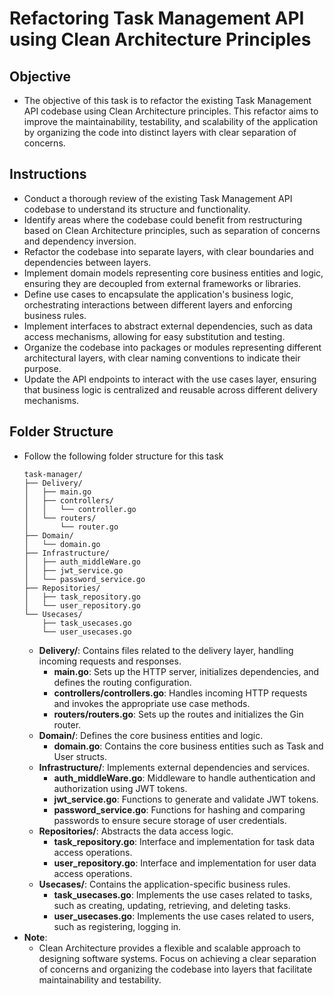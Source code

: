 # Refactoring Task Management API using Clean Architecture Principles
## Objective
  - The objective of this task is to refactor the existing Task Management API codebase using Clean Architecture principles. This refactor aims to improve the maintainability, testability, and scalability of the application by organizing the code into distinct layers with clear separation of concerns.

## Instructions
  - Conduct a thorough review of the existing Task Management API codebase to understand its structure and functionality.
  - Identify areas where the codebase could benefit from restructuring based on Clean Architecture principles, such as separation of concerns and dependency inversion.
  - Refactor the codebase into separate layers, with clear boundaries and dependencies between layers.
  - Implement domain models representing core business entities and logic, ensuring they are decoupled from external frameworks or libraries.
  - Define use cases to encapsulate the application's business logic, orchestrating interactions between different layers and enforcing business rules.
  - Implement interfaces to abstract external dependencies, such as data access mechanisms, allowing for easy substitution and testing.
  - Organize the codebase into packages or modules representing different architectural layers, with clear naming conventions to indicate their purpose.
  - Update the API endpoints to interact with the use cases layer, ensuring that business logic is centralized and reusable across different delivery mechanisms.

## Folder Structure
  - Follow the following folder structure for this task
    ```
    task-manager/
    ├── Delivery/
    │   ├── main.go
    │   ├── controllers/
    │   │   └── controller.go
    │   └── routers/
    │       └── router.go
    ├── Domain/
    │   └── domain.go
    ├── Infrastructure/
    │   ├── auth_middleWare.go
    │   ├── jwt_service.go
    │   └── password_service.go
    ├── Repositories/
    │   ├── task_repository.go
    │   └── user_repository.go
    └── Usecases/
        ├── task_usecases.go
        └── user_usecases.go
    ```
    - **Delivery/**: Contains files related to the delivery layer, handling incoming requests and responses.
      - **main.go**: Sets up the HTTP server, initializes dependencies, and defines the routing configuration.
      - **controllers/controllers.go**: Handles incoming HTTP requests and invokes the appropriate use case methods.
      - **routers/routers.go**: Sets up the routes and initializes the Gin router.
    - **Domain/**: Defines the core business entities and logic.
      - **domain.go**: Contains the core business entities such as Task and User structs. 
    - **Infrastructure/**: Implements external dependencies and services.
      - **auth_middleWare.go**: Middleware to handle authentication and authorization using JWT tokens.
      - **jwt_service.go**: Functions to generate and validate JWT tokens.
      - **password_service.go**: Functions for hashing and comparing passwords to ensure secure storage of user credentials.
    - **Repositories/**: Abstracts the data access logic.
      - **task_repository.go**: Interface and implementation for task data access operations.
      - **user_repository.go**: Interface and implementation for user data access operations.
    - **Usecases/**: Contains the application-specific business rules.
      - **task_usecases.go**: Implements the use cases related to tasks, such as creating, updating, retrieving, and deleting tasks.
      - **user_usecases.go**: Implements the use cases related to users, such as registering, logging in.
  - **Note**:
    - Clean Architecture provides a flexible and scalable approach to designing software systems. Focus on achieving a clear separation of concerns and organizing the codebase into layers that facilitate maintainability and testability.

